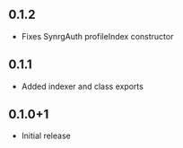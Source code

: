 ## 0.1.2
- Fixes SynrgAuth profileIndex constructor

## 0.1.1
- Added indexer and class exports


## 0.1.0+1
- Initial release
